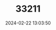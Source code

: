 ---
title: "33211"
category: "Lophopetalum wightianum"
draft: false
date: 2024-02-22 13:03:50
languages:
  Vietnamese: ["Ba Khia"]
  Indonesian: ["Bau Langit", "Perupuk Unung"]
  Thai: ["Deemee", "Samet-thung"]
---
